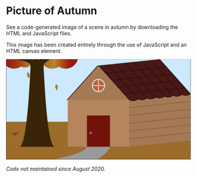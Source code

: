 # Picture of Autumn
See a code-generated image of a scene in autumn by downloading the HTML and JavaScript files.

This image has been created entirely through the use of JavaScript and an HTML canvas element.

![Screenshot of a house and tree in autumn](https://github.com/IWShi/autumn-pic/blob/74b02ea2154826c4851cd88352fb8abe323817f1/autumnpic.png)

*Code not maintained since August 2020.*
